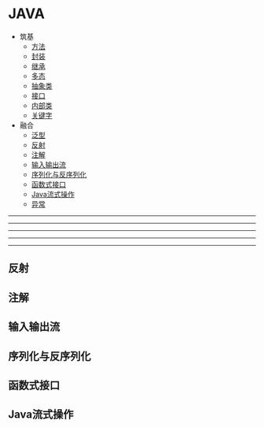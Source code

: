 # JAVA 

+ 筑基 
    - [方法](methoddemo/METHOD.md)
    - [封装](packaging/PACKAGING.md)
    - [继承](extend/EXTEND.md)
    - [多态](polymorphic/POLYMORPHIC.md)
    - [抽象类](abstractdemo/ABSTRACT.md)
    - [接口](interfacedemo/INTERFACE.md)
    - [内部类](innerclass/INNERCLASS.md)
    - [关键字](keyword/KEYWORD.md)
+ 融合
    - [泛型](generics/GENERICS.md)
    - [反射](#反射)
    - [注解](#注解)
    - [输入输出流](#输入输出流)
    - [序列化与反序列化](#序列化与反序列化)
    - [函数式接口](#函数式接口)
    - [Java流式操作](#Java流式操作)
    - [异常](#异常)
 












-----------------
-----------------
-----------------
-----------------
-----------------


## <a name="反射"> 反射 </a>
## <a name="注解"> 注解 </a>
## <a name="输入输出流"> 输入输出流 </a>
## <a name="序列化与反序列化"> 序列化与反序列化 </a>
## <a name="函数式接口"> 函数式接口 </a>
## <a name="Java流式操作"> Java流式操作 </a>
